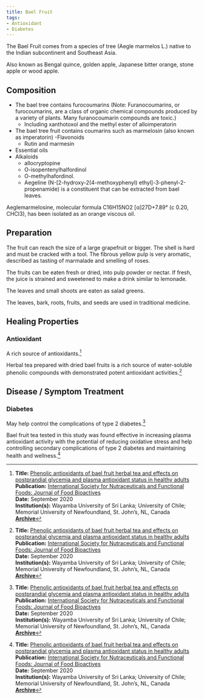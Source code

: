 ```yaml
---
title: Bael Fruit
tags:
- Antioxidant
- Diabetes
---
```

The Bael Fruit comes from a species of tree (Aegle marmelos L.) native to the Indian subcontinent and Southeast Asia.

Also known as Bengal quince, golden apple, Japanese bitter orange, stone apple or wood apple.

## Composition

- The bael tree contains furocoumarins (Note: Furanocoumarins, or furocoumarins, are a class of organic chemical compounds produced by a variety of plants. Many furanocoumarin compounds are toxic.)
    - Including xanthotoxol and the methyl ester of alloimperatorin
- The bael tree fruit contains coumarins such as marmelosin (also known as imperatorin)
-Flavonoids
    - Rutin and marmesin
- Essential oils
- Alkaloids
    - allocryptopine
    - O-isopentenylhalfordinol
    - O-methylhafordinol.
    - Aegeline (N-[2-hydroxy-2(4-methoxyphenyl) ethyl]-3-phenyl-2-propenamide) is a constituent that can be extracted from bael leaves.

Aeglemarmelosine, molecular formula C16H15NO2 [α]27D+7.89° (c 0.20, CHCl3), has been isolated as an orange viscous oil.

## Preparation

The fruit can reach the size of a large grapefruit or bigger. The shell is hard and must be cracked with a tool. The fibrous yellow pulp is very aromatic, described as tasting of marmalade and smelling of roses.

The fruits can be eaten fresh or dried, into pulp powder or nectar. If fresh, the juice is strained and sweetened to make a drink similar to lemonade.

The leaves and small shoots are eaten as salad greens.

The leaves, bark, roots, fruits, and seeds are used in traditional medicine.

## Healing Properties

### Antioxidant

A rich source of antioxidants.[^1]

Herbal tea prepared with dried bael fruits is a rich source of water-soluble phenolic compounds with demonstrated potent antioxidant activities.[^1]

## Disease / Symptom Treatment

### Diabetes

May help control the complications of type 2 diabetes.[^1]

Bael fruit tea tested in this study was found effective in increasing plasma antioxidant activity with the potential of reducing oxidative stress and help controlling secondary complications of type 2 diabetes and maintaining health and wellness.[^1]

[^1]: **Title:** [Phenolic antioxidants of bael fruit herbal tea and effects on postprandial glycemia and plasma antioxidant status in healthy adults](https://doi.org/10.31665/JFB.2020.11238)<br>
**Publication:** [International Society for Nutraceuticals and Functional Foods: Journal of Food Bioactives](http://www.isnff-jfb.com/index.php/index)<br>
**Date:** September 2020<br>
**Institution(s):** Wayamba University of Sri Lanka; University of Chile; Memorial University of Newfoundland, St. John’s, NL, Canada<br>
**[Archive](https://ipfs.io/ipfs/QmbpjoRBMCCvYf81nDa3fyEjdK5ydVLyRS8wfnskj3QWcQ)**

[^2]: **Title:** []()<br>
**Publication:** []()<br>
**Date:** <br>
**Institutions:** <br>
**[Archive](https://ipfs.io/ipfs/)**